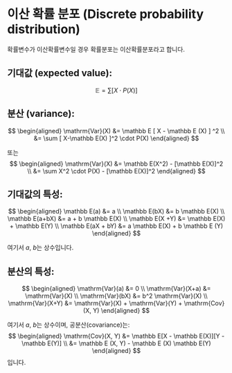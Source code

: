 # 이산 확률 분포 (Discrete probability distribution)

확률변수가 이산확률변수일 경우 확률분포는 이산확률분포라고 합니다.

## 기대값 (expected value):

$$
\mathbb E = \sum [ X \cdot P(X) ]
$$



## 분산 (variance):

$$
\begin{aligned}
\mathrm{Var}(X)
&= \mathbb E [ X - \mathbb E (X) ] ^2 \\
&= \sum [ X-\mathbb E(X) ]^2 \cdot P(X)
\end{aligned}
$$



또는
$$
\begin{aligned}
\mathrm{Var}(X)
&= \mathbb E(X^2) - [\mathbb E(X)]^2 \\
&= \sum X^2 \cdot P(X) - [\mathbb E(X)]^2
\end{aligned}
$$



## 기대값의 특성:

$$
\begin{aligned}
\mathbb E(a) &= a \\
\mathbb E(bX) &= b \mathbb E(X) \\
\mathbb E(a+bX) &= a + b \mathbb E(X) \\
\mathbb E(X +Y) &= \mathbb E(X) + \mathbb E(Y) \\
\mathbb E(aX + bY) &= a \mathbb E(X) + b \mathbb E (Y)
\end{aligned}
$$

여기서 $a$, $b$는 상수입니다.

## 분산의 특성:

$$
\begin{aligned}
\mathrm{Var}(a) &= 0 \\
\mathrm{Var}(X+a) &= \mathrm{Var}(X) \\
\mathrm{Var}(bX) &= b^2 \mathrm{Var}(X) \\
\mathrm{Var}(X+Y) &= \mathrm{Var}(X) + \mathrm{Var}(Y) + \mathrm{Cov}(X, Y)
\end{aligned}
$$

여기서 $a$, $b$는 상수이며, 공분산(covariance)는:
$$
\begin{aligned}
\mathrm{Cov}(X, Y) &= \mathbb E[X - \mathbb E(X)][Y - \mathbb E(Y)] \\
&= \mathbb E (X, Y) - \mathbb E (X) \mathbb E(Y)
\end{aligned}
$$
입니다.